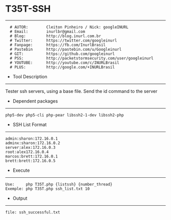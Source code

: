 # T35T-SSH
------

```
  # AUTOR:        Cleiton Pinheiro / Nick: googleINURL
  # Email:        inurlbr@gmail.com
  # Blog:         http://blog.inurl.com.br
  # Twitter:      https://twitter.com/googleinurl
  # Fanpage:      https://fb.com/InurlBrasil
  # Pastebin      http://pastebin.com/u/Googleinurl
  # GIT:          https://github.com/googleinurl
  # PSS:          http://packetstormsecurity.com/user/googleinurl
  # YOUTUBE:      http://youtube.com/c/INURLBrasil
  # PLUS:         http://google.com/+INURLBrasil
```

-   Tool Description
------
Tester ssh servers, using a base file.
Send the id command to the server

-   Dependent packages
------
```
php5-dev php5-cli php-pear libssh2-1-dev libssh2-php
```

-   SSH List Format
------
```
admin:sharon:172.16.0.1
adminx:sharon:172.16.0.2
server:alex:172.16.0.3
root:alex172.16.0.4
marcos:brett:172.16.0.1
brett:brett:172.16.0.5
```

-   Execute
------
```
Use:     php T35T.php {listssh} {number_thread}
Exemple: php T35T.php ssh_list.txt 10
```

-   Output
------
```
file: ssh_successful.txt
```
